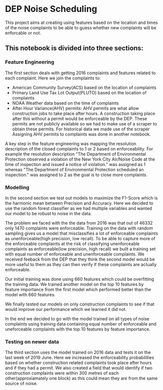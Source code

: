 # DEP Noise Scheduling
This project aims at creating using features based on the location and times of the noise complaints to be able to guess whether
new complaints will be enforcable or not. 

## This notebook is divided into three sections:

### Feature Engineering
The first section deals with getting 2016 complaints and features related to each complaint. Here we join the complaints to:
* American Community Survey(ACS) based on the location of complaints
* Primary Land Use Tax Lot Output(PLUTO) based on the location of complaints
* NOAA Weather data based on the time of complaints
* After Hour Variance(AHV) permits: AHV permits are what allow construction jobs to take place after hours. A construction taking place after this without a permit would be enforceable by the DEP. These permits are not publicly available so we had to make use of a scraper to obtain these permits. For historical data we made use of the scraper  Assigning AHV permits to complaints was done in another notebook.

A key step in the feature engineering was mapping the resolution description of the closed complaints to 1 or 2 based on enforceability. For example the resolution description "The Department of Environmental Protection observed a violation of the New York City Air/Noise Code at the time of inspection and issued a notice of violation." was assigned as 1 whereas "The Department of Environmental Protection scheduled an inspection." was assigned to 2 as the goal is to close more complaints.

### Modelling
In the second section we test out models to maximize the F1-Score which is the harmonic mean between Precision and Accuracy. Here we decided to use the random forest classifier as we had multiple variables and wanted our model to be robust to noise in the data.

The problem we faced with the the data from 2016 was that out of 46332 only 1470 complaints were enforceable. Training on the data with random sampling gives us a model that misclassifies a lot of enforceable complaints as unenforceable(high precision, low recall). To be able to capture more of the enforceable complaints at the risk of classifying unenforceable complaints as enforceable(low precision, high recall) we built a training set with equal number of enforceable and unenforceable complaints. We received feeback from the DEP that they think the second model would be more useful to them as they can then verify if these complaints are actually enforceable.

Our initial training was done using 660 features which could be overfitting the training data. We trained another model on the top 10 features by feature importance from the first model which performed better than the model with 660 features.

We finally tested our models on only construction complaints to see if that would improve our performance which we learned it did not.

In the end we decided to go with the model trained on all types of noise complaints using training data containing equal number of enforceable and uneforceable complaints with the top 10 features by feature importance.

### Testing on newer data
The third section uses the model trained on 2016 data and tests it on the last week of 2019 June. Here we increased the enforceability probabilities based on whether construction related complaints took place after hours and if they had a permit. We also created a field that would identify if two construction complaints were within 300 metres of each other(approxiamately one block) as this could mean they are from the same source of noise.  
